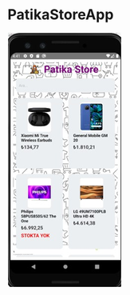 # PatikaStoreApp
![](https://github.com/ozivarol/React-Native-Projects/blob/8e4e2e12d74441992317da47cea4b24a37e78b1b/Patika-Store/22.jpg)

